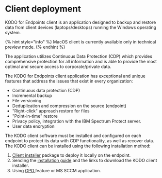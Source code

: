 # Client deployment

KODO for Endpoints client is an application designed to backup and restore data from client devices \(laptops/desktops\) running the Windows operating system.

{% hint style="info" %}
MacOS client is currently available only in technical preview mode.
{% endhint %}

The application utilizes Continuous Data Protection \(CDP\) which provides comprehensive protection for all information and is able to provide the most optimal and secure access to corporate/private data.

The KODO for Endpoints client application has exceptional and unique features that address the issues that exist in every organization:

* Continuous data protection \(CDP\) 
* Incremental backup
* File versioning 
* Deduplication and compression on the source \(endpoint\)
* "Right-click" approach restore for files
* "Point-in-time" restore
* Privacy policy, integration with the IBM Spectrum Protect server.
* User data encryption 

The KODO client software must be installed and configured on each endpoint to protect its data with CDP functionality, as well as recover data. The KODO client can be installed using the following installation method:

1. [Client installer](downloading-client-installer.md) package to deploy it locally on the endpoint.
2. Sending the [installation guide](sending-installation-instructions.md) and the links to download the KODO client installer. 
3. Using [GPO ](client-install-using-gpo-group-policy-object.md)feature or MS SCCM application.



